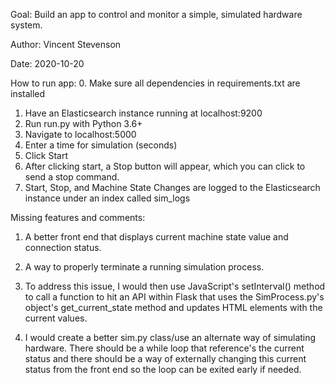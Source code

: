 Goal:
Build an app to control and monitor a simple, simulated hardware system.

Author:
Vincent Stevenson

Date:
2020-10-20

How to run app:
0. Make sure all dependencies in requirements.txt are installed
1. Have an Elasticsearch instance running at localhost:9200
2. Run run.py with Python 3.6+
3. Navigate to localhost:5000
4. Enter a time for simulation (seconds)
5. Click Start
6. After clicking start, a Stop button will appear, which you can click to send a stop command.
7. Start, Stop, and Machine State Changes are logged to the Elasticsearch instance under an index called sim_logs

Missing features and comments:
1. A better front end that displays current machine state value and connection status.
2. A way to properly terminate a running simulation process.

1. To address this issue, I would then use JavaScript's setInterval() method to call a function to hit an API within Flask that uses the SimProcess.py's object's get_current_state method and updates HTML elements with the current values.

2. I would create a better sim.py class/use an alternate way of simulating hardware. There should be a while loop that reference's the current status and there should be a way of externally changing this current status from the front end so the loop can be exited early if needed.


